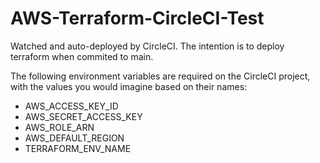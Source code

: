 # AWS-Terraform-CircleCI-Test

Watched and auto-deployed by CircleCI. The intention is to deploy terraform when commited to main.

The following environment variables are required on the CircleCI project, with the values you would imagine based on their names: 
- AWS_ACCESS_KEY_ID
- AWS_SECRET_ACCESS_KEY
- AWS_ROLE_ARN
- AWS_DEFAULT_REGION
- TERRAFORM_ENV_NAME
